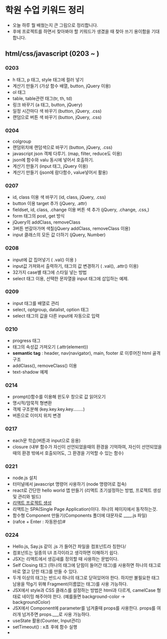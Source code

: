 # 학원 수업 키워드 정리
- 오늘 하루 뭘 배웠는지 큰 그림으로 정리합니다.
- 후에 프로젝트를 하면서 찾아봐야 할 키워드가 생겼을 때 찾아 쓰기 용이함을 기대합니다.

## html/css/javascript (0203 ~ )
### 0203
- h 태그, p 태그, style 태그에 컬러 넣기
- 계산기 만들기 (가상 함수 배열, button, jQuery 이용)
- ol 태그
- table, table관련 태그(tr, th, td)
- 링크 바꾸기 (a 태그, button, jQuery)
- 일정 시간마다 색 바꾸기 (button, jQuery, .css)
- 랜덤으로 버튼 색 바꾸기 (button, jQuery, .css)
### 0204
- colgroup
- 랜덤위치에 랜덤색으로 바꾸기 (button, jQuery, .css)
- javascript json 객체 다루기. (map, filter, reduce도 이용)
- json에 함수와 valu 동시에 넣어서 호출하기.
- 계산기 만들기 (input 태그, jQuery 이용)
- 계산기 만들기 (json에 람다함수, value넣어서 활용)
### 0207
- id, class 이용 색 바꾸기 (id, class, jQuery, .css)
- button 이용 target 추가 (jQuery, .attr)
- fieldset, id, class, .change 이용 버튼 색 추가 (jQuery, .change, .css,)
- form 태그의 post, get 방식
- jQuery의 addClass, removeClass
- 3버튼 번갈아가며 색칠(jQuery addClass, removeClass 이용)
- input 클래스의 모든 값 더하기 (jQuery, Number)
### 0208
- input에 값 집어넣기 ( .val() 이용 )
- input값 가져와서 출력하기, 태그의 값 변경하기 ( .val(), .attr() 이용)
- 32가지 case별 태그에 스타일 넣는 방법
- select 태그 이용, 선택한 문자열을 input 태그에 삽입하는 예제.
### 0209
- input 태그를 배열로 관리
- select, optgroup, datalist, option 태그
- select 태그의 값을 다른 input에 자동으로 입력
### 0210
- progress 태그
- 태그의 속성값 가져오기 (.attr(element))
- <strong>semantic tag</strong> : header, nav(navigator), main, footer 로 이루어진 html 골격 구조
- addClass(), removeClass() 이용
- text-shadow 예제
### 0214
- prompt()함수를 이용해 윈도우 창으로 값 읽어오기
- 명시적/암묵적 형변환
- 객체 구조분해 (key.key.key.key........)
- 버튼으로 이미지 위치 변경
### 0217
- each문 학습(버튼과 input으로 응용)
- closure (내부 함수가 자신이 선언되었을때의 환경을 기억하여, 자신이 선언되었을때의 환경 밖에서 호출되어도, 그 환경을 기억할 수 있는 함수)
### 0221
- node.js 설치
- 터미널에서 javascript 명령어 사용하기 (node 명령어로 접속)
- react로 간단한 hello world 앱 만들기 (리액트 초기설정하는 방법, 프로젝트 생성및 관리와 빌드)
- [리액트 프로젝트 생성](https://velog.io/@rkdden12/React-1-Hello-World)
- 리액트는 SPA(Single Page Application)이다. 하나의 페이지에서 동작하는것.
- 함수형 Component 만들기(Components 폴더에 대문자로 ____.js 파일)
- (rafce + Enter : 자동완성)#
### 0224
- Hello.js, Say.js 같이 .js 가 들어간 파일을 컴포넌트라 칭한다/
- 컴포넌트는 일종의 UI 조각이라고 생각하면 이해하기 쉽다.
- JSX는 리액트에서 생김새를 정의할 때 사용하는 문법이다.
- Self Closing 태그 (하나의 태그에 닫힘이 들어간 태그)를 사용하면 하나의 태그로 바로 열고 닫힌 태그를 만들 수 있다.
- 두개 이상의 태그는 반드시 하나의 태그로 닫혀있어야 한다. 하지만 불필요한 태그 남용을 막g기 위해 Fragment(이름없는 태그)를 사용 가능하다.
- JSX에서 style과 CSS 클래스를 설정하는 방법은 html과 다르게, camelCase 형태로 네이밍 해주어야 한다. (예를들면 background-color -> backgroundColor)
- JSX에서 Component에 parameter를 넘겨줄때 props를 사용한다. props를 여러개 넘겨주면 props.___로 사용 가능하다.
- useState 활용(Counter, Input관리)
- setTimeout() : x초 후에 함수 실행
- 